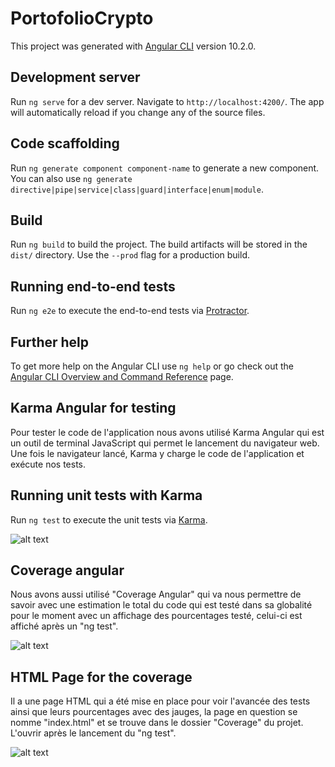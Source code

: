 # PortofolioCrypto

This project was generated with [Angular CLI](https://github.com/angular/angular-cli) version 10.2.0.

## Development server

Run `ng serve` for a dev server. Navigate to `http://localhost:4200/`. The app will automatically reload if you change any of the source files.

## Code scaffolding

Run `ng generate component component-name` to generate a new component. You can also use `ng generate directive|pipe|service|class|guard|interface|enum|module`.

## Build

Run `ng build` to build the project. The build artifacts will be stored in the `dist/` directory. Use the `--prod` flag for a production build.

## Running end-to-end tests

Run `ng e2e` to execute the end-to-end tests via [Protractor](http://www.protractortest.org/).

## Further help

To get more help on the Angular CLI use `ng help` or go check out the [Angular CLI Overview and Command Reference](https://angular.io/cli) page.

## Karma Angular for testing

Pour tester le code de l'application nous avons utilisé Karma Angular qui est un outil de terminal JavaScript qui permet le lancement du navigateur web. Une fois le navigateur lancé, Karma y charge le code de l'application et exécute nos tests.

## Running unit tests with Karma

Run `ng test` to execute the unit tests via [Karma](https://karma-runner.github.io).

![alt text](https://github.com/d4nm0/PortofolioCrypto/blob/lexbal/test_unit/img/karma.PNG)

## Coverage angular

Nous avons aussi utilisé "Coverage Angular" qui va nous permettre de savoir avec une estimation le total du code qui est testé dans sa globalité pour le moment avec un affichage des pourcentages testé, celui-ci est affiché après un "ng test".

![alt text](https://github.com/d4nm0/PortofolioCrypto/blob/lexbal/test_unit/img/coverage_stats.PNG)

## HTML Page for the coverage

Il a une page HTML qui a été mise en place pour voir l'avancée des tests ainsi que leurs pourcentages avec des jauges, la page en question se nomme "index.html" et se trouve dans le dossier "Coverage" du projet. 
L'ouvrir après le lancement du "ng test".

![alt text](https://github.com/d4nm0/PortofolioCrypto/blob/lexbal/test_unit/img/coverage_angular.PNG)